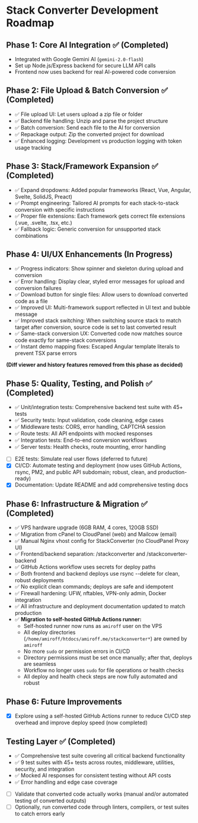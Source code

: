 # Stack Converter Development Roadmap

## Phase 1: Core AI Integration ✅ (Completed)
- Integrated with Google Gemini AI (`gemini-2.0-flash`)
- Set up Node.js/Express backend for secure LLM API calls
- Frontend now uses backend for real AI-powered code conversion

## Phase 2: File Upload & Batch Conversion ✅ (Completed)
- ✅ File upload UI: Let users upload a zip file or folder
- ✅ Backend file handling: Unzip and parse the project structure
- ✅ Batch conversion: Send each file to the AI for conversion
- ✅ Repackage output: Zip the converted project for download
- ✅ Enhanced logging: Development vs production logging with token usage tracking

## Phase 3: Stack/Framework Expansion ✅ (Completed)
- ✅ Expand dropdowns: Added popular frameworks (React, Vue, Angular, Svelte, SolidJS, Preact)
- ✅ Prompt engineering: Tailored AI prompts for each stack-to-stack conversion with specific instructions
- ✅ Proper file extensions: Each framework gets correct file extensions (.vue, .svelte, .tsx, etc.)
- ✅ Fallback logic: Generic conversion for unsupported stack combinations

## Phase 4: UI/UX Enhancements (In Progress)
- ✅ Progress indicators: Show spinner and skeleton during upload and conversion
- ✅ Error handling: Display clear, styled error messages for upload and conversion failures
- ✅ Download button for single files: Allow users to download converted code as a file
- ✅ Improved UI: Multi-framework support reflected in UI text and bubble message
- ✅ Improved stack switching: When switching source stack to match target after conversion, source code is set to last converted result
- ✅ Same-stack conversion UX: Converted code now matches source code exactly for same-stack conversions
- ✅ Instant demo mapping fixes: Escaped Angular template literals to prevent TSX parse errors

**(Diff viewer and history features removed from this phase as decided)**

## Phase 5: Quality, Testing, and Polish ✅ (Completed)
- ✅ Unit/integration tests: Comprehensive backend test suite with 45+ tests
- ✅ Security tests: Input validation, code cleaning, edge cases
- ✅ Middleware tests: CORS, error handling, CAPTCHA session
- ✅ Route tests: All API endpoints with mocked responses
- ✅ Integration tests: End-to-end conversion workflows
- ✅ Server tests: Health checks, route mounting, error handling
- [ ] E2E tests: Simulate real user flows (deferred to future)
- [x] CI/CD: Automate testing and deployment (now uses GitHub Actions, rsync, PM2, and public API subdomain; robust, clean, and production-ready)
- [x] Documentation: Update README and add comprehensive testing docs

## Phase 6: Infrastructure & Migration ✅ (Completed)
- ✅ VPS hardware upgrade (6GB RAM, 4 cores, 120GB SSD)
- ✅ Migration from cPanel to CloudPanel (web) and Mailcow (email)
- ✅ Manual Nginx vhost config for StackConverter (no CloudPanel Proxy UI)
- ✅ Frontend/backend separation: /stackconverter and /stackconverter-backend
- ✅ GitHub Actions workflow uses secrets for deploy paths
- ✅ Both frontend and backend deploys use rsync --delete for clean, robust deployments
- ✅ No explicit clean commands; deploys are safe and idempotent
- ✅ Firewall hardening: UFW, nftables, VPN-only admin, Docker integration
- ✅ All infrastructure and deployment documentation updated to match production
- ✅ **Migration to self-hosted GitHub Actions runner:**
    - Self-hosted runner now runs as `amiroff` user on the VPS
    - All deploy directories (`/home/amiroff/htdocs/amiroff.me/stackconverter*`) are owned by `amiroff`
    - No more `sudo` or permission errors in CI/CD
    - Directory permissions must be set once manually; after that, deploys are seamless
    - Workflow no longer uses `sudo` for file operations or health checks
    - All deploy and health check steps are now fully automated and robust

## Phase 6: Future Improvements
- [x] Explore using a self-hosted GitHub Actions runner to reduce CI/CD step overhead and improve deploy speed (now completed)

## Testing Layer ✅ (Completed)
- ✅ Comprehensive test suite covering all critical backend functionality
- ✅ 9 test suites with 45+ tests across routes, middleware, utilities, security, and integration
- ✅ Mocked AI responses for consistent testing without API costs
- ✅ Error handling and edge case coverage
- [ ] Validate that converted code actually works (manual and/or automated testing of converted outputs)
- [ ] Optionally, run converted code through linters, compilers, or test suites to catch errors early 